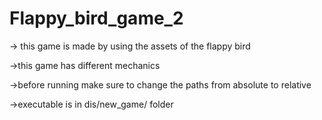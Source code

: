 # Flappy_bird_game_2

-> this game is made by using the assets of the flappy bird

->this game has different mechanics

->before running make sure to change the paths from absolute to relative

->executable is in dis/new_game/ folder
